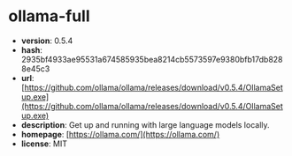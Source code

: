 # ollama-full

- **version**: 0.5.4
- **hash**: 2935bf4933ae95531a674585935bea8214cb5573597e9380bfb17db8288e45c3
- **url**: [https://github.com/ollama/ollama/releases/download/v0.5.4/OllamaSetup.exe](https://github.com/ollama/ollama/releases/download/v0.5.4/OllamaSetup.exe)
- **description**: Get up and running with large language models locally.
- **homepage**: [https://ollama.com/](https://ollama.com/)
- **license**: MIT

